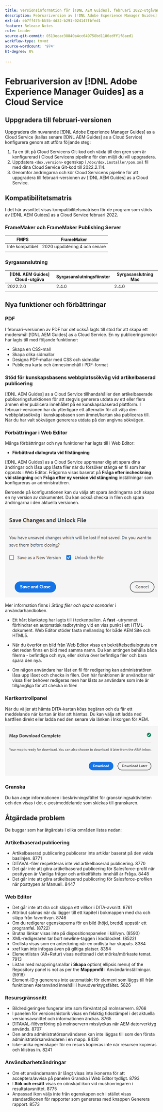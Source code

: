 ```yaml
---
title: Versionsinformation för [!DNL AEM Guides], februari 2022-utgåvan
description: Februariversion av [!DNL Adobe Experience Manager Guides] as a Cloud Service
exl-id: eb7ff475-bb5b-4d32-b291-024147fbfed1
feature: Release Notes
role: Leader
source-git-commit: 0513ecac38840a4cc649758bd1180edff1f8aed1
workflow-type: tm+mt
source-wordcount: '974'
ht-degree: 0%

---
```


# Februariversion av [!DNL Adobe Experience Manager Guides] as a Cloud Service

## Uppgradera till februari-versionen

Uppgradera din nuvarande [!DNL Adobe Experience Manager Guides] as a Cloud Service (kallas senare [!DNL AEM Guides] as a Cloud Service) konfigurera genom att utföra följande steg:
1. Ta en titt på Cloud Servicens Git-kod och växla till den gren som är konfigurerad i Cloud Servicens pipeline för den miljö du vill uppgradera.
1. Uppdatera `<dox.version>` egenskap i `/dox/dox.installer/pom.xml` fil med dina Cloud Service Git-kod till 2022.2.114.
1. Genomför ändringarna och kör Cloud Servicens pipeline för att uppgradera till februari-versionen av [!DNL AEM Guides] as a Cloud Service.

## Kompatibilitetsmatris

I det här avsnittet visas kompatibilitetsmatrisen för de program som stöds av [!DNL AEM Guides] as a Cloud Service februari 2022.

### FrameMaker och FrameMaker Publishing Server

| FMPS | FrameMaker |
| --- | --- |
| Inte kompatibel | 2020 uppdatering 4 och senare |
| | |


### Syrgasanslutning

| [!DNL AEM Guides] Cloud-utgåva | Syrgasanslutningsfönster | Syrgasanslutning Mac |
| --- | --- | --- |
| 2022.2.0 | 2.4.0 | 2.4.0 |
|  |  |  |


## Nya funktioner och förbättringar

### PDF

I februari-versionen av PDF har det också lagts till stöd för att skapa ett modersmål [!DNL AEM Guides] as a Cloud Service. En ny publiceringsmotor har lagts till med följande funktioner:
* Skapa en CSS-mall
* Skapa olika sidmallar
* Designa PDF-mallar med CSS och sidmallar
* Publicera karta och ämnesinnehåll i PDF-format

### Stöd för kunskapsbasens webbplatssökväg vid artikelbaserad publicering

[!DNL AEM Guides] as a Cloud Service tillhandahåller den artikelbaserade publiceringsfunktionen för att stegvis generera utdata av ett eller flera ämnen eller publicera innehållet på en kunskapsbaserad plattform. I februari-versionen har du ytterligare ett alternativ för att välja den webbplatssökväg i kunskapsbasen som ämnet/kartan ska publiceras till. När du har valt sökvägen genereras utdata på den angivna sökvägen.

### Förbättringar i Web Editor

Många förbättringar och nya funktioner har lagts till i Web Editor:

* **Förbättrad dialogruta vid filstängning**

[!DNL AEM Guides] as a Cloud Service uppmanar dig att spara dina ändringar och låsa upp låsta filer när du försöker stänga en fil som har öppnats i Web Editor. Frågorna visas baserat på **Fråga efter incheckning vid stängning** och **Fråga efter ny version vid stängning** inställningar som konfigureras av administratören.

Beroende på konfigurationen kan du välja att spara ändringarna och skapa en ny version av dokumentet. Du kan också checka in filen och spara ändringarna i den aktuella versionen.

![Stäng fil](assets/file-close-save-changes-unlock.png)

Mer information finns i *Stäng filer och spara scenarier* i användarhandboken.

* Ett hårt blanksteg har lagts till i teckenpallen.  A **fast** -utrymmet förhindrar en automatisk radbrytning vid en viss punkt i ett HTML-dokument. Web Editor stöder fasta mellanslag för både AEM Site och HTML5.

* När du överför en bild från Web Editor visas en bekräftelsedialogruta om det redan finns en bild med samma namn. Du kan antingen behålla båda filerna - befintliga och nya, eller skriva över befintliga filer och bara spara den nya.

* Om någon användare har låst en fil för redigering kan administratören låsa upp låset och checka in filen. Den här funktionen är användbar när vissa filer behöver redigeras men har låsts av användare som inte är tillgängliga för att checka in filen

### Kartkontrollpanel

När du väljer att hämta DITA-kartan köas begäran och du får ett meddelande när kartan är klar att hämtas. Du kan välja att ladda ned kartfilen direkt eller ladda ned den senare via länken i Inkorgen för AEM.

![Hämta karta](assets/download-map-prompt.png)

### Granska

Du kan ange informationen i beskrivningsfältet för granskningsaktiviteten och den visas i det e-postmeddelande som skickas till granskaren.

## Åtgärdade problem

De buggar som har åtgärdats i olika områden listas nedan:

### Artikelbaserad publicering

* Artikelbaserad publicering publicerar inte artiklar baserat på den valda baslinjen. 8771
* DITAVAL-filer respekteras inte vid artikelbaserad publicering. 8770
* Det går inte att göra artikelbaserad publicering för Salesforce-profil när posttypen är Vanliga frågor och artikelfältets innehåll är Fråga. 8448
* Det går inte att göra artikelbaserad publicering för Salesforce-profilen när posttypen är Manuell. 8447

### Web Editor

* Det går inte att dra och släppa ett villkor i DITA-avsnitt. 8761
* Attribut saknas när du lägger till ett kapitel i bokmappen med dra och släpp från favoritvyn. 8746
* Om du redigerar egenskaperna för en bild (höjd, bredd) uppstår ett programfel. (8722)
* Brutna länkar visas inte på dispositionspanelen i källvyn. (8590)
* XML-redigeraren tar bort newline-taggen i kodblocket. (8522)
* Ordlista visas som en anteckning när en ordlista har skapats. 8384
* xref kan inte infogas även på giltiga platser. 8354
* Elementlistan (Alt+Retur) visas nedtonad i det mörka/mörkaste temat. 7913
* Listan med mappningsmallar i **Skapa** option( ellipsis menu) of the Repository panel is not as per the **Mappprofil** i Användarinställningar. (5918)
* Element-ID:n genereras inte automatiskt för element som läggs till från funktionen Återanvänd innehåll i huvudverktygsfältet. 5826

### Resursgränssnitt

* Bildredigeringen fungerar inte som förväntat på molnservern. 8768
* I panelen för versionshistorik visas en felaktig tidsstämpel i det aktuella versionsavsnittet och informationen ändras. 8765
* DITAVAL-filöverföring på molnservern misslyckas när AEM datorverktyg används. 8707
* Den andra administratörsanvändaren kan inte läggas till som den första administratörsanvändaren i en mapp. 8430
* Icke-unika egenskaper för en resurs kopieras inte när resursen kopieras och klistras in. 8241

### Användbarhetsändringar

* Om ett användarnamn är långt visas inte ikonerna för att acceptera/avvisa på panelen Granska i Web Editor tydligt. 8793
* I **Sök och ersätt** visas en oönskad ikon vid mushovringaren i resultatavsnittet. 8775
* Anpassad ikon väljs inte från egenskapen och i stället visas standardikonen för rapporter som genereras med knappen Generera rapport. 8573
